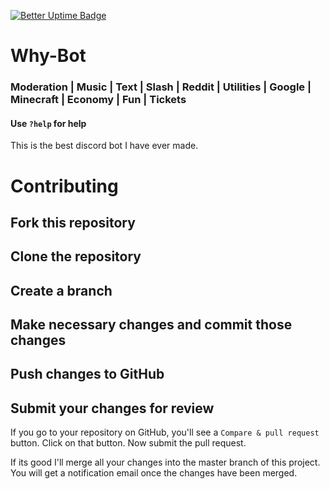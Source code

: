 [![Better Uptime Badge](https://betteruptime.com/status-badges/v1/monitor/bgvk.svg)](https://betteruptime.com/?utm_source=status_badge)

# Why-Bot

### Moderation | Music | Text | Slash | Reddit | Utilities | Google | Minecraft | Economy | Fun | Tickets

#### Use `?help` for help

This is the best discord bot I have ever made.

# Contributing
## Fork this repository
## Clone the repository
## Create a branch
## Make necessary changes and commit those changes
## Push changes to GitHub
## Submit your changes for review

If you go to your repository on GitHub, you'll see a `Compare & pull request` button. Click on that button.
Now submit the pull request.

If its good I'll merge all your changes into the master branch of this project. You will get a notification email once the changes have been merged.

